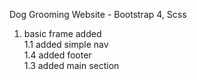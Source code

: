Dog Grooming Website - Bootstrap 4, Scss

1. basic frame added <br>
  1.1 added simple nav <br>
  1.4 added footer <br>
  1.3 added main section <br>
